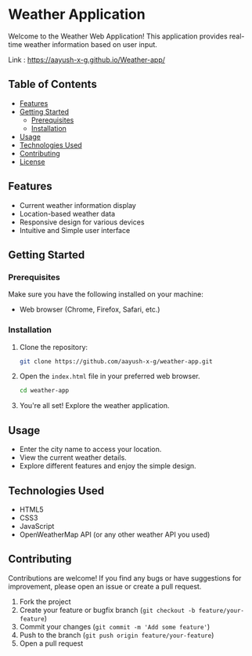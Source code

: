 # Weather Application

Welcome to the Weather Web Application! This application provides real-time weather information based on user input.

Link : https://aayush-x-g.github.io/Weather-app/

## Table of Contents

- [Features](#features)
- [Getting Started](#getting-started)
  - [Prerequisites](#prerequisites)
  - [Installation](#installation)
- [Usage](#usage)
- [Technologies Used](#technologies-used)
- [Contributing](#contributing)
- [License](#license)

## Features

- Current weather information display
- Location-based weather data
- Responsive design for various devices
- Intuitive and Simple user interface

## Getting Started

### Prerequisites

Make sure you have the following installed on your machine:

- Web browser (Chrome, Firefox, Safari, etc.)

### Installation

1. Clone the repository:

    ```bash
    git clone https://github.com/aayush-x-g/weather-app.git
    ```

2. Open the `index.html` file in your preferred web browser.

    ```bash
    cd weather-app
    ```

3. You're all set! Explore the weather application.

## Usage

- Enter the city name to access your location.
- View the current weather details.
- Explore different features and enjoy the simple design.

## Technologies Used

- HTML5
- CSS3
- JavaScript
- OpenWeatherMap API (or any other weather API you used)

## Contributing

Contributions are welcome! If you find any bugs or have suggestions for improvement, please open an issue or create a pull request.

1. Fork the project
2. Create your feature or bugfix branch (`git checkout -b feature/your-feature`)
3. Commit your changes (`git commit -m 'Add some feature'`)
4. Push to the branch (`git push origin feature/your-feature`)
5. Open a pull request
